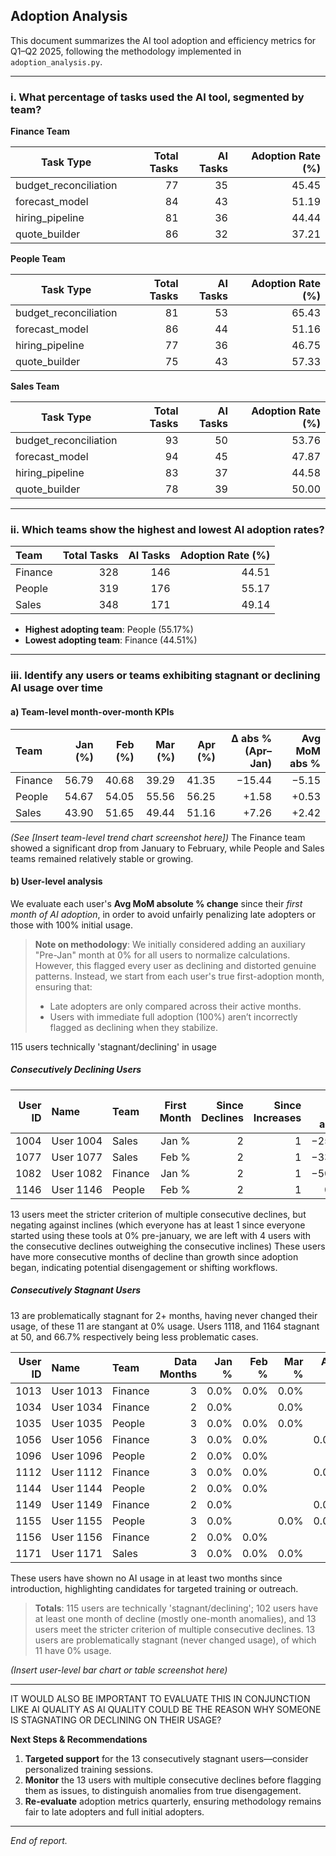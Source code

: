 ## Adoption Analysis

This document summarizes the AI tool adoption and efficiency metrics for Q1–Q2 2025, following the methodology implemented in `adoption_analysis.py`.

---

### i. What percentage of tasks used the AI tool, segmented by team?

**Finance Team**

| Task Type              | Total Tasks | AI Tasks | Adoption Rate (%) |
| ---------------------- | ----------: | -------: | ----------------: |
| budget\_reconciliation |          77 |       35 |             45.45 |
| forecast\_model        |          84 |       43 |             51.19 |
| hiring\_pipeline       |          81 |       36 |             44.44 |
| quote\_builder         |          86 |       32 |             37.21 |

**People Team**

| Task Type              | Total Tasks | AI Tasks | Adoption Rate (%) |
| ---------------------- | ----------: | -------: | ----------------: |
| budget\_reconciliation |          81 |       53 |             65.43 |
| forecast\_model        |          86 |       44 |             51.16 |
| hiring\_pipeline       |          77 |       36 |             46.75 |
| quote\_builder         |          75 |       43 |             57.33 |

**Sales Team**

| Task Type              | Total Tasks | AI Tasks | Adoption Rate (%) |
| ---------------------- | ----------: | -------: | ----------------: |
| budget\_reconciliation |          93 |       50 |             53.76 |
| forecast\_model        |          94 |       45 |             47.87 |
| hiring\_pipeline       |          83 |       37 |             44.58 |
| quote\_builder         |          78 |       39 |             50.00 |

---

### ii. Which teams show the highest and lowest AI adoption rates?

| Team    | Total Tasks | AI Tasks | Adoption Rate (%) |
| :------ | ----------: | -------: | ----------------: |
| Finance |         328 |      146 |             44.51 |
| People  |         319 |      176 |             55.17 |
| Sales   |         348 |      171 |             49.14 |

* **Highest adopting team**: People (55.17%)
* **Lowest adopting team**: Finance (44.51%)

---

### iii. Identify any users or teams exhibiting stagnant or declining AI usage over time

#### a) Team-level month-over-month KPIs

| Team    | Jan (%) | Feb (%) | Mar (%) | Apr (%) | Δ abs % (Apr–Jan) | Avg MoM abs % |
| :------ | ------: | ------: | ------: | ------: | ----------------: | ------------: |
| Finance |   56.79 |   40.68 |   39.29 |   41.35 |            −15.44 |         −5.15 |
| People  |   54.67 |   54.05 |   55.56 |   56.25 |             +1.58 |         +0.53 |
| Sales   |   43.90 |   51.65 |   49.44 |   51.16 |             +7.26 |         +2.42 |

*(See \[Insert team-level trend chart screenshot here])*
The Finance team showed a significant drop from January to February, while People and Sales teams remained relatively stable or growing.

#### b) User-level analysis

We evaluate each user's **Avg MoM absolute % change** since their *first month of AI adoption*, in order to avoid unfairly penalizing late adopters or those with 100% initial usage.

> **Note on methodology**: We initially considered adding an auxiliary "Pre-Jan" month at 0% for all users to normalize calculations. However, this flagged every user as declining and distorted genuine patterns. Instead, we start from each user's true first-adoption month, ensuring that:
>
> * Late adopters are only compared across their active months.
> * Users with immediate full adoption (100%) aren’t incorrectly flagged as declining when they stabilize.

115 users technically 'stagnant/declining' in usage

##### Consecutively Declining Users

| User ID | Name      | Team    | First Month | Since Declines | Since Increases | Avg MoM abs % |
| ------: | :-------- | :------ | :---------: | -------------: | --------------: | ------------: |
|    1004 | User 1004 | Sales   |    Jan %    |              2 |               1 |        −25.0% |
|    1077 | User 1077 | Sales   |    Feb %    |              2 |               1 |        −33.3% |
|    1082 | User 1082 | Finance |    Jan %    |              2 |               1 |        −50.0% |
|    1146 | User 1146 | People  |    Feb %    |              2 |               1 |          0.0% |

13 users meet the stricter criterion of multiple consecutive declines, but negating against inclines (which everyone has at least 1 since everyone started using these tools at 0% pre-january, we are left with 4 users with the consecutive declines outweighing the consecutive inclines)
These users have more consecutive months of decline than growth since adoption began, indicating potential disengagement or shifting workflows.

##### Consecutively Stagnant Users

13 are problematically stagnant for 2+ months, having never changed their usage, of these 11 are stangant at 0% usage. Users 1118, and 1164 stagnant at 50, and 66.7% respectively being less problematic cases.

| User ID | Name      | Team    | Data Months | Jan % | Feb % | Mar % | Apr % |
| ------: | :-------- | :------ | ----------: | ----: | ----: | ----: | ----: |
|    1013 | User 1013 | Finance |           3 |  0.0% |  0.0% |  0.0% |       |
|    1034 | User 1034 | Finance |           2 |  0.0% |       |  0.0% |       |
|    1035 | User 1035 | People  |           3 |  0.0% |  0.0% |  0.0% |       |
|    1056 | User 1056 | Finance |           3 |  0.0% |  0.0% |       |  0.0% |
|    1096 | User 1096 | People  |           2 |  0.0% |  0.0% |       |       |
|    1112 | User 1112 | Finance |           3 |  0.0% |  0.0% |       |  0.0% |
|    1144 | User 1144 | People  |           2 |  0.0% |  0.0% |       |       |
|    1149 | User 1149 | Finance |           2 |  0.0% |       |       |  0.0% |
|    1155 | User 1155 | People  |           3 |  0.0% |       |  0.0% |  0.0% |
|    1156 | User 1156 | Finance |           2 |  0.0% |  0.0% |       |       |
|    1171 | User 1171 | Sales   |           3 |  0.0% |  0.0% |  0.0% |       |

These users have shown no AI usage in at least two months since introduction, highlighting candidates for targeted training or outreach.

> **Totals**: 115 users are technically 'stagnant/declining'; 102 users have at least one month of decline (mostly one-month anomalies), and 13 users meet the stricter criterion of multiple consecutive declines. 13 users are problematically stagnant (never changed usage), of which 11 have 0% usage.

*(Insert user-level bar chart or table screenshot here)*

---

IT WOULD ALSO BE IMPORTANT TO EVALUATE THIS IN CONJUNCTION LIKE AI QUALITY AS AI QUALITY COULD BE THE REASON WHY SOMEONE IS STAGNATING OR DECLINING ON THEIR USAGE?

**Next Steps & Recommendations**

1. **Targeted support** for the 13 consecutively stagnant users—consider personalized training sessions.
2. **Monitor** the 13 users with multiple consecutive declines before flagging them as issues, to distinguish anomalies from true disengagement.
3. **Re-evaluate** adoption metrics quarterly, ensuring methodology remains fair to late adopters and full initial adopters.


---

*End of report.*
